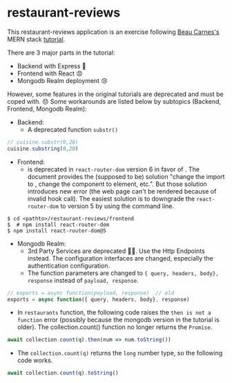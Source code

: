 # restaurant-reviews

This restaurant-reviews application is an exercise following [Beau Carnes's](https://github.com/beaucarnes) MERN stack [tutorial](https://www.youtube.com/watch?v=mrHNSanmqQ4).

There are 3 major parts in the tutorial:
* Backend with Express 🙂
* Frontend with React :angry:
* Mongodb Realm deployment 😢

However, some features in the original tutorials are deprecated and must be coped with. 😞
Some workarounds are listed below by subtopics (Backend, Frontend, Mongodb Realm):

* Backend:
  * A deprecated function `substr()`
```javascript
// cuisine.substr(0,20)
cuisine.substring(0,20)
```

* Frontend:
  * <Switch> is deprecated in `react-router-dom` version 6 in favor of <Routes>. The document provides the  (supposed to be) solution "change the <Switch> import to <Routes>, change the component to element, etc.". But those solution introduces new error (the web page can't be rendered because of invalid hook call). The easiest solution is to downgrade the `react-router-dom` to version 5 by using the command line.
```
$ cd <pathto>/restaurant-reviews/frontend
$  # npm install react-router-dom
$ npm install react-router-dom@5  
```

* Mongodb Realm:
  * 3rd Party Services are deprecated 💢😧. Use the Http Endpoints instead. The configuration interfaces are changed, especially the authentication configuration.
  * The function parameters are changed to `{ query, headers, body}, response` instead of `payload, response`.
 ```javascript
 // exports = async function(payload, response)  // old
 exports = async function({ query, headers, body}, response)
 ```
  * In `restaurants` function, the following code raises the `then is not a function` error (possibly because the mongodb version in the tutorial is older). The collection.count() function no longer returns the `Promise`.
  ```javascript
  await collection.count(q).then(num => num.toString())
  ```
  * The `collection.count(q)` returns the `long` number type, so the following code works.
  ```javascript
  await collection.count(q).toString()
  ```

